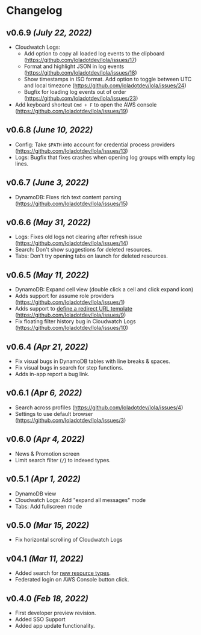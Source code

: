 # Changelog

## v0.6.9 _(July 22, 2022)_
- Cloudwatch Logs: 
  - Add option to copy all loaded log events to the clipboard (https://github.com/loladotdev/lola/issues/17)
  - Format and highlight JSON in log events (https://github.com/loladotdev/lola/issues/18)
  - Show timestamps in ISO format. Add option to toggle between UTC and local timezone (https://github.com/loladotdev/lola/issues/24)
  - Bugfix for loading log events out of order (https://github.com/loladotdev/lola/issues/23)
- Add keyboard shortcut `Cmd + F` to open the AWS console (https://github.com/loladotdev/lola/issues/19)

## v0.6.8 _(June 10, 2022)_
- Config: Take `$PATH` into account for credential process providers (https://github.com/loladotdev/lola/issues/13)
- Logs: Bugfix that fixes crashes when opening log groups with empty log lines.

## v0.6.7 _(June 3, 2022)_
- DynamoDB: Fixes rich text content parsing (https://github.com/loladotdev/lola/issues/15)

## v0.6.6 _(May 31, 2022)_
- Logs: Fixes old logs not clearing after refresh issue (https://github.com/loladotdev/lola/issues/14)
- Search: Don't show suggestions for deleted resources.
- Tabs: Don't try opening tabs on launch for deleted resources.

## v0.6.5 _(May 11, 2022)_
- DynamoDB: Expand cell view (double click a cell and click expand icon)
- Adds support for assume role providers (https://github.com/loladotdev/lola/issues/1)
- Adds support to [define a redirect URL template](https://github.com/loladotdev/lola/wiki/Settings#custom-url-template) (https://github.com/loladotdev/lola/issues/9) 
- Fix floating filter history bug in Cloudwatch Logs (https://github.com/loladotdev/lola/issues/10)

## v0.6.4 _(Apr 21, 2022)_
- Fix visual bugs in DynamoDB tables with line breaks & spaces.
- Fix visual bugs in search for step functions.
- Adds in-app report a bug link.

## v0.6.1 _(Apr 6, 2022)_
- Search across profiles (https://github.com/loladotdev/lola/issues/4)
- Settings to use default browser (https://github.com/loladotdev/lola/issues/3)

## v0.6.0 _(Apr 4, 2022)_
- News & Promotion screen
- Limit search filter (`/`) to indexed types.

## v0.5.1 _(Apr 1, 2022)_
- DynamoDB view
- Cloudwatch Logs: Add "expand all messages" mode
- Tabs: Add fullscreen mode 

## v0.5.0 _(Mar 15, 2022)_
- Fix horizontal scrolling of Cloudwatch Logs

## v04.1 _(Mar 11, 2022)_
- Added search for [new resource types](https://github.com/loladotdev/lola/projects/1#card-77129223).
- Federated login on AWS Console button click.

## v0.4.0 _(Feb 18, 2022)_
- First developer preview revision.
- Added SSO Support
- Added app update functionality.
